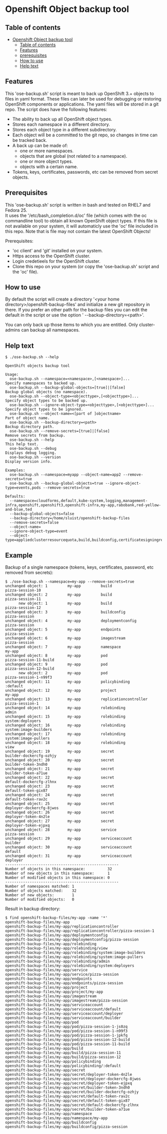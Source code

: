# Openshift Object backup tool  
  
## Table of contents  
   * [Openshift Object backup tool](openshift-object-backup-tool)  
      * [Table of contents](#table-of-contents)  
      * [Features](#features)  
      * [prerequisites](#prerequisites)  
      * [How to use](#how-to-use) 
      * [Help text](#help-text)  
    
## Features  
  
This 'ose-backup.sh' script is meant to back up OpenShift 3.+ objects to files in yaml format. These files can later be used for debugging or restoring OpenShift components or applications. The yaml files will be stored in a git repo. The script does have the following features:  
* The ability to back up all OpenShift object types.  
* Stores each namespace in a different directory.  
* Stores each object type in a different subdirectory.  
* Each object will be a committed to the git repo, so changes in time can be tracked back.  
* A back up can be made of:  
    * one or more namespaces.  
    * objects that are global (not related to a namespace).  
    * one or more object types.  
    * objects with a certain name.  
* Tokens, keys, certificates, passwords, etc can be removed from secret objects.  
  
## Prerequisites  
  
This 'ose-backup.sh' script is written in bash and tested on RHEL7 and Fedora 25.  
It uses the '/etc/bash_completion.d/oc' file (which comes with the oc commandline tool) to obtain all known OpenShift object types. If this file is not available on your system, it will automaticly use the 'oc' file included in this repo. Note that is file may not contain the latest OpenShift Objects! 
  
Prerequisites:
* 'oc client' and 'git' installed on your system.  
* Https access to the OpenShift cluster.  
* Login credetieels for the OpenShift cluster.   
* Clone this repo on your system (or copy the 'ose-backup.sh' script and the 'oc' file).
   
## How to use  
  
By default the script will create a directory '&lt;your home directory&gt;/openshift-backup-files' and initialize a new git repository in there. If you prefer an other path for the backup files you can edit the default in the script or use the option ' --backup-directory=&lt;path&gt;'.  
  
You can only back up those items to which you are entitled. Only cluster-admins can backup all namespaces.
  
## Help text  
  
````
$ ./ose-backup.sh --help

OpenShift objects backup tool

Usage:
  ose-backup.sh --namespace=<namespace>,[<namespace>]...            Specify namespaces to backed up.
  ose-backup.sh --backup-global-objects=[true]|[false]              Backup global objects (no namespace).
  ose-backup.sh --object-type=<objecttype>,[<objecttype>]...        Specify object types to be backed up.
  ose-backup.sh --ignore-object-type=<objecttype>,[<objecttype>]... Specify object types to be ignored.
  ose-backup.sh --object-name=<[part of ]objectname>                Part of object name.
  ose-backup.sh --backup-directory=<path>                           Backup directory path.
  ose-backup.sh --remove-secrets=[true]|[false]                     Remove secrets from backup.
  ose-backup.sh --help                                              This help text.
  ose-backup.sh --debug                                             Displays debug logging.
  ose-backup.sh --version                                           Display version info.

Examples:
  ose-backup.sh --namespace=myapp --object-name=app2 --remove-secrets=true
  ose-backup.sh --backup-global-objects=true --ignore-object-type=events,pods --remove-secrets=true

Defaults:
  --namespace=cloudforms,default,kube-system,logging,management-infra,openshift,openshift3,openshift-infra,my-app,rabobank,red-yellow-and-blue,ted
  --backup-global-objects=false
  --backup-directory=/home/sluist/openshift-backup-files
  --remove-secrets=false
  --object-name=
  --ignore-object-type=event
  --object-type=appliedclusterresourcequota,build,buildconfig,certificatesigningrequest,cluster,clusternetwork,clusterpolicy,clusterpolicybinding,clusterresourcequota,clusterrole,clusterrolebinding,componentstatus,configmap,daemonset,deployment,deploymentconfig,egressnetworkpolicy,endpoints,event,group,horizontalpodautoscaler,hostsubnet,identity,image,imagestream,imagestreamimage,imagestreamtag,ingress,ispersonalsubjectaccessreview,job,limitrange,namespace,netnamespace,networkpolicy,node,oauthaccesstoken,oauthauthorizetoken,oauthclient,oauthclientauthorization,persistentvolume,persistentvolumeclaim,petset,pod,poddisruptionbudget,podsecuritypolicy,podtemplate,policy,policybinding,project,replicaset,replicationcontroller,resourcequota,role,rolebinding,route,scheduledjob,secret,securitycontextconstraints,service,serviceaccount,storageclass,template,thirdpartyresource,thirdpartyresourcedata,user,useridentitymapping
````
  
## Example
  
Backup of a single namespace (tokens, keys, certificates, password, etc removed from secrets):  
````
$ ./ose-backup.sh --namespace=my-app --remove-secrets=true
unchanged object: 1         my-app         build                           pizza-session-10
unchanged object: 2         my-app         build                           pizza-session-11
      new object: 1         my-app         build                           pizza-session-12
unchanged object: 3         my-app         buildconfig                     pizza-session
unchanged object: 4         my-app         deploymentconfig                pizza-session
unchanged object: 5         my-app         endpoints                       pizza-session
unchanged object: 6         my-app         imagestream                     pizza-session
unchanged object: 7         my-app         namespace                       my-app
unchanged object: 8         my-app         pod                             pizza-session-11-build
unchanged object: 9         my-app         pod                             pizza-session-12-build
      new object: 2         my-app         pod                             pizza-session-1-n99f3
unchanged object: 11        my-app         policybinding                   :default
unchanged object: 12        my-app         project                         my-app
unchanged object: 13        my-app         replicationcontroller           pizza-session-1
unchanged object: 14        my-app         rolebinding                     admin
unchanged object: 15        my-app         rolebinding                     system:deployers
unchanged object: 16        my-app         rolebinding                     system:image-builders
unchanged object: 17        my-app         rolebinding                     system:image-pullers
unchanged object: 18        my-app         rolebinding                     view
unchanged object: 19        my-app         secret                          builder-dockercfg-ozhjy
unchanged object: 20        my-app         secret                          builder-token-3ndh0
unchanged object: 21        my-app         secret                          builder-token-a71ue
unchanged object: 22        my-app         secret                          default-dockercfg-zlhnx
unchanged object: 23        my-app         secret                          default-token-gix87
unchanged object: 24        my-app         secret                          default-token-rav2c
unchanged object: 25        my-app         secret                          deployer-dockercfg-8jwos
unchanged object: 26        my-app         secret                          deployer-token-4n2le
unchanged object: 27        my-app         secret                          deployer-token-ejpxq
unchanged object: 28        my-app         service                         pizza-session
unchanged object: 29        my-app         serviceaccount                  builder
unchanged object: 30        my-app         serviceaccount                  default
unchanged object: 31        my-app         serviceaccount                  deployer
---------------------------------------------------
Number of objects in this namespace:          32
Number of new objects in this namespace:      1
Number of modified objects in this namespace: 0
---------------------------------------------------
Number of namespaces matched: 1
Number of objects matched:    32
Number of new objects:        1
Number of modified objects:   0
````
  
Result in backup directory:
````
$ find openshift-backup-files/my-app -name '*'
openshift-backup-files/my-app
openshift-backup-files/my-app/replicationcontroller
openshift-backup-files/my-app/replicationcontroller/pizza-session-1
openshift-backup-files/my-app/deploymentconfig
openshift-backup-files/my-app/deploymentconfig/pizza-session
openshift-backup-files/my-app/rolebinding
openshift-backup-files/my-app/rolebinding/view
openshift-backup-files/my-app/rolebinding/system:image-builders
openshift-backup-files/my-app/rolebinding/system:image-pullers
openshift-backup-files/my-app/rolebinding/admin
openshift-backup-files/my-app/rolebinding/system:deployers
openshift-backup-files/my-app/service
openshift-backup-files/my-app/service/pizza-session
openshift-backup-files/my-app/endpoints
openshift-backup-files/my-app/endpoints/pizza-session
openshift-backup-files/my-app/project
openshift-backup-files/my-app/project/my-app
openshift-backup-files/my-app/imagestream
openshift-backup-files/my-app/imagestream/pizza-session
openshift-backup-files/my-app/serviceaccount
openshift-backup-files/my-app/serviceaccount/default
openshift-backup-files/my-app/serviceaccount/deployer
openshift-backup-files/my-app/serviceaccount/builder
openshift-backup-files/my-app/pod
openshift-backup-files/my-app/pod/pizza-session-1-js0zq
openshift-backup-files/my-app/pod/pizza-session-1-n99f3
openshift-backup-files/my-app/pod/pizza-session-1-jpkfq
openshift-backup-files/my-app/pod/pizza-session-12-build
openshift-backup-files/my-app/pod/pizza-session-11-build
openshift-backup-files/my-app/build
openshift-backup-files/my-app/build/pizza-session-11
openshift-backup-files/my-app/build/pizza-session-12
openshift-backup-files/my-app/policybinding
openshift-backup-files/my-app/policybinding/:default
openshift-backup-files/my-app/secret
openshift-backup-files/my-app/secret/deployer-token-4n2le
openshift-backup-files/my-app/secret/deployer-dockercfg-8jwos
openshift-backup-files/my-app/secret/deployer-token-ejpxq
openshift-backup-files/my-app/secret/builder-token-3ndh0
openshift-backup-files/my-app/secret/builder-dockercfg-ozhjy
openshift-backup-files/my-app/secret/default-token-rav2c
openshift-backup-files/my-app/secret/default-token-gix87
openshift-backup-files/my-app/secret/default-dockercfg-zlhnx
openshift-backup-files/my-app/secret/builder-token-a71ue
openshift-backup-files/my-app/namespace
openshift-backup-files/my-app/namespace/my-app
openshift-backup-files/my-app/buildconfig
openshift-backup-files/my-app/buildconfig/pizza-session
````
   
